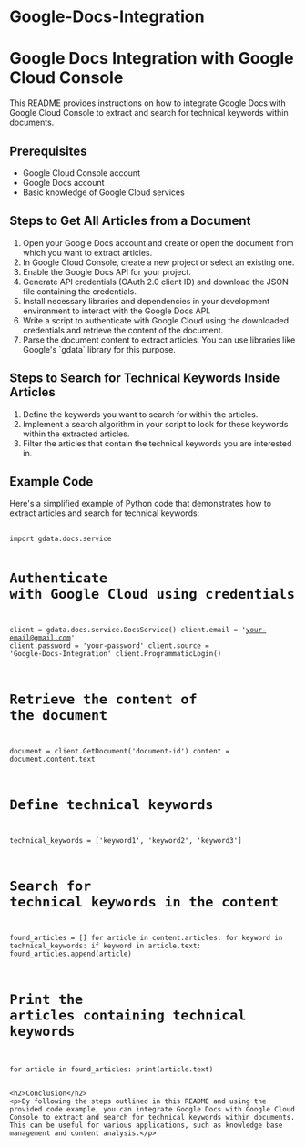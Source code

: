 # Google-Docs-Integration
<!DOCTYPE html>
<html>
<head>
    <meta charset="UTF-8">
    <title>Google Docs Integration with Google Cloud Console</title>
</head>
<body>
    <h1>Google Docs Integration with Google Cloud Console</h1>
    <p>This README provides instructions on how to integrate Google Docs with Google Cloud Console to extract and search for technical keywords within documents.</p>
    <h2>Prerequisites</h2>
    <ul>
        <li>Google Cloud Console account</li>
        <li>Google Docs account</li>
        <li>Basic knowledge of Google Cloud services</li>
    </ul>
    <h2>Steps to Get All Articles from a Document</h2>
    <ol>
        <li>Open your Google Docs account and create or open the document from which you want to extract articles.</li>
        <li>In Google Cloud Console, create a new project or select an existing one.</li>
        <li>Enable the Google Docs API for your project.</li>
        <li>Generate API credentials (OAuth 2.0 client ID) and download the JSON file containing the credentials.</li>
        <li>Install necessary libraries and dependencies in your development environment to interact with the Google Docs API.</li>
        <li>Write a script to authenticate with Google Cloud using the downloaded credentials and retrieve the content of the document.</li>
        <li>Parse the document content to extract articles. You can use libraries like Google's `gdata` library for this purpose.</li>
    </ol>
    <h2>Steps to Search for Technical Keywords Inside Articles</h2>
    <ol>
        <li>Define the keywords you want to search for within the articles.</li>
        <li>Implement a search algorithm in your script to look for these keywords within the extracted articles.</li>
        <li>Filter the articles that contain the technical keywords you are interested in.</li>
    </ol>
    <h2>Example Code</h2>
    <p>Here's a simplified example of Python code that demonstrates how to extract articles and search for technical keywords:</p>
    <pre>
        <code>
import gdata.docs.service

# Authenticate with Google Cloud using credentials
client = gdata.docs.service.DocsService()
client.email = 'your-email@gmail.com'
client.password = 'your-password'
client.source = 'Google-Docs-Integration'
client.ProgrammaticLogin()

# Retrieve the content of the document
document = client.GetDocument('document-id')
content = document.content.text

# Define technical keywords
technical_keywords = ['keyword1', 'keyword2', 'keyword3']

# Search for technical keywords in the content
found_articles = []
for article in content.articles:
    for keyword in technical_keywords:
        if keyword in article.text:
            found_articles.append(article)

# Print the articles containing technical keywords
for article in found_articles:
    print(article.text)
        </code>
    </pre>

    <h2>Conclusion</h2>
    <p>By following the steps outlined in this README and using the provided code example, you can integrate Google Docs with Google Cloud Console to extract and search for technical keywords within documents. This can be useful for various applications, such as knowledge base management and content analysis.</p>
</body>
</html>
